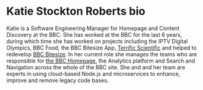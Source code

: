 # Katie Stockton Roberts bio

Katie is a Software Engineering Manager for Homepage and Content Discovery at the BBC.  She has worked at the BBC for the last 6 years, during which time she has worked on projects including the IPTV Digital Olympics, BBC Food, the BBC Bitesize App, <a href="https://www.bbc.co.uk/terrificscientific">Terrific Scientific</a> and helped to redevelop <a href="http://www.bbc.co.uk/education">BBC Bitesize</a>.  In her current role she manages the teams who are responsible for <a href="https://www.bbc.co.uk"> the BBC Homepage</a>, the Analytics platform and Search and Navigation across the whole of the BBC site.  She and and her team are experts in using cloud-based Node.js and microservices to enhance, improve and remove legacy code bases.

